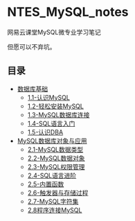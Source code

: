 # NTES_MySQL_notes

网易云课堂MySQL微专业学习笔记

但愿可以不弃坑。

## 目录

* [数据库基础](https://github.com/yumendy/NTES_MySQL_notes/blob/master/chapter1.md#mysql数据库基础)
  * [1.1-认识MySQL](https://github.com/yumendy/NTES_MySQL_notes/blob/master/chapter1.md#11-认识mysql)
  * [1.2-轻松安装MySQL](https://github.com/yumendy/NTES_MySQL_notes/blob/master/chapter1.md#12-轻松安装mysql)
  * [1.3-MySQL数据库连接](https://github.com/yumendy/NTES_MySQL_notes/blob/master/chapter1.md#13-mysql数据库连接)
  * [1.4-SQL语言入门](https://github.com/yumendy/NTES_MySQL_notes/blob/master/chapter1.md#14-sql语言入门)
  * [1.5-认识DBA](https://github.com/yumendy/NTES_MySQL_notes/blob/master/chapter1.md#15-认识dba)
* [MySQL数据库对象与应用](https://github.com/yumendy/NTES_MySQL_notes/blob/master/chapter2.md#mysql数据库对象与应用)
  * [2.1-MySQL数据类型](https://github.com/yumendy/NTES_MySQL_notes/blob/master/chapter2.md#21-mysql数据类型)
  * [2.2-MySQL数据对象](https://github.com/yumendy/NTES_MySQL_notes/blob/master/chapter2.md#22-mysql数据对象)
  * [2.3-MySQL权限管理](https://github.com/yumendy/NTES_MySQL_notes/blob/master/chapter2.md#23-mysql权限管理)
  * [2.4-SQL语言进阶](https://github.com/yumendy/NTES_MySQL_notes/blob/master/chapter2.md#24-sql语言进阶)
  * [2.5-内置函数](https://github.com/yumendy/NTES_MySQL_notes/blob/master/chapter2.md#25-内置函数)
  * [2.6-触发器与存储过程](https://github.com/yumendy/NTES_MySQL_notes/blob/master/chapter2.md#26-触发器与存储过程)
  * [2.7-MySQL字符集](https://github.com/yumendy/NTES_MySQL_notes/blob/master/chapter2.md#27-mysql字符集)
  * [2.8程序连接MySQL](https://github.com/yumendy/NTES_MySQL_notes/blob/master/chapter2.md#28程序连接mysql)
